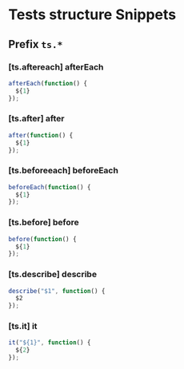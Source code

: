 # Tests structure Snippets

## Prefix `ts.*`

### [ts.aftereach] afterEach

```javascript
afterEach(function() {
  ${1}
});
```

### [ts.after] after

```javascript
after(function() {
  ${1}
});
```

### [ts.beforeeach] beforeEach

```javascript
beforeEach(function() {
  ${1}
});
```

### [ts.before] before

```javascript
before(function() {
  ${1}
});
```

### [ts.describe] describe

```javascript
describe("$1", function() {
  $2
});
```

### [ts.it] it

```javascript
it("${1}", function() {
  ${2}
});
```
